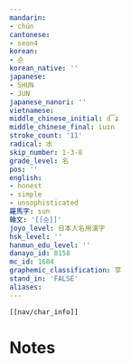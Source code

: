 ```yaml
---
mandarin:
- chún
cantonese:
- seon4
korean:
- 순
korean_native: ''
japanese:
- SHUN
- JUN
japanese_nanori: ''
vietnamese:
middle_chinese_initial: d͡ʑ
middle_chinese_final: iuɪn
stroke_count: '11'
radical: 水
skip_number: 1-3-8
grade_level: 名
pos: ''
english:
- honest
- simple
- unsophisticated
羅馬字: sun
韓文: '[[순]]'
joyo_level: 日本人名用漢字
hsk_level: ''
hanmun_edu_level: ''
danayo_id: 8158
mc_id: 1684
graphemic_classification: 享
stand_in: 'FALSE'
aliases:
---
```

```meta-bind-embed
[[nav/char_info]]
```

# Notes
